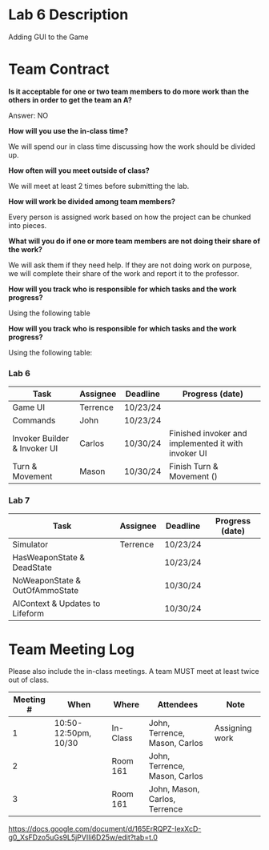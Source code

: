 # Lab 6 Description

Adding GUI to the Game

# Team Contract

**Is it acceptable for one or two team members to do more work than the others
in order to get the team an A?**

Answer: NO

**How will you use the in-class time?**

We will spend our in class time discussing how the work should be divided up.

**How often will you meet outside of class?**

We will meet at least 2 times before submitting the lab.

**How will work be divided among team members?**

Every person is assigned work based on how the project can be chunked into pieces.

**What will you do if one or more team members are not doing their share of the work?**

We will ask them if they need help. If they are not doing work on purpose, we will complete their share of the work and report it to the professor.


**How will you track who is responsible for which tasks and the work progress?**

Using the following table

**How will you track who is responsible for which tasks and the work progress?**

Using the following table:

### **Lab 6**

| Task                              | Assignee  | Deadline   | Progress (date)                                    |
|-----------------------------------|-----------|------------|---------------------------------------------------|
| Game UI                          | Terrence  | 10/23/24   |                                                   |
| Commands                         | John      | 10/23/24   |                                                   |
| Invoker Builder & Invoker UI     | Carlos    | 10/30/24   | Finished invoker and implemented it with invoker UI |
| Turn & Movement                  | Mason     | 10/30/24   | Finish Turn & Movement ()                         |

### **Lab 7**

| Task                              | Assignee  | Deadline   | Progress (date)                                   |
|-----------------------------------|-----------|------------|---------------------------------------------------|
| Simulator                        | Terrence  | 10/23/24   |                                                   |
| HasWeaponState & DeadState       |           | 10/23/24   |                                                   |
| NoWeaponState & OutOfAmmoState   |           | 10/30/24   |                                                   |
| AIContext & Updates to Lifeform  |           | 10/30/24   |                                                   |


# Team Meeting Log

Please also include the in-class meetings. A team MUST meet at least twice out
of class.

| Meeting # | When                | Where | Attendees            | Note |
|-----------|---------------------|---|----------------------|---|
| 1         | 10:50-12:50pm, 10/30 | In-Class | John, Terrence, Mason, Carlos | Assigning work |
| 2         |      | Room 161 | John, Terrence, Mason, Carlos          |  |
| 3         |    | Room 161 | John, Mason, Carlos, Terrence          | |
https://docs.google.com/document/d/165ErRQPZ-IexXcD-g0_XsFDzo5uGs9L5jPVIIi6D25w/edit?tab=t.0